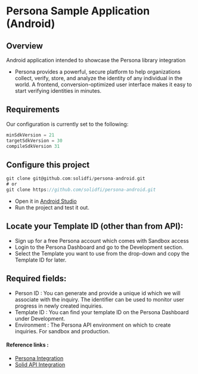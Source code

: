 
# Persona Sample Application (Android)

## Overview
Android application intended to showcase the Persona library integration

 - Persona provides a powerful, secure platform to help organizations collect, verify, store, and analyze the identity of any individual in the world. A frontend, conversion-optimized user interface makes it easy to start verifying identities in minutes.

## Requirements

Our configuration is currently set to the following:
```groovy
minSdkVersion = 21
targetSdkVersion = 30
compileSdkVersion 31
```

## Configure this project

```groovy
git clone git@github.com:solidfi/persona-android.git
# or
git clone https://github.com/solidfi/persona-android.git
```
- Open it in [Android Studio](https://developer.android.com/studio)
- Run the project and test it out.

## Locate your Template ID (other than from API):

- Sign up for a free Persona account which comes with Sandbox access
- Login to the Persona Dashboard and go to the Development section.
- Select the Template you want to use from the drop-down and copy the Template ID for later.

## Required fields:

- Person ID   : You can generate and provide a unique id which we will associate with the inquiry.
                The identifier can be used to monitor user progress in newly created inquiries.
- Template ID : You can find your template ID on the Persona Dashboard under Development.
- Environment : The Persona API environment on which to create inquiries. For sandbox and production.

#### Reference links :

- [Persona Integration](https://docs.withpersona.com/docs/android-sdk-integration-guide)
- [Solid API Integration](https://documenter.getpostman.com/view/13543869/TWDfEDwX#ce8c0e57-0dcf-45ea-87d8-6f03a302e027)
  